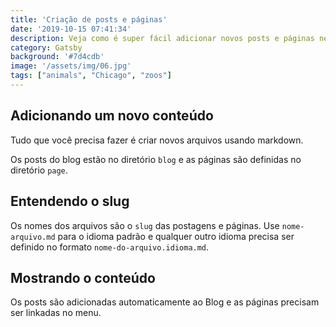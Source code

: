 ```yaml
---
title: 'Criação de posts e páginas'
date: '2019-10-15 07:41:34'
description: Veja como é super fácil adicionar novos posts e páginas neste projeto
category: Gatsby
background: '#7d4cdb'
image: '/assets/img/06.jpg'
tags: ["animals", "Chicago", "zoos"]
---
```


## Adicionando um novo conteúdo

Tudo que você precisa fazer é criar novos arquivos usando markdown.

Os posts do blog estão no diretório `blog` e as páginas são definidas no diretório `page`.

## Entendendo o slug

Os nomes dos arquivos são o `slug` das postagens e páginas. Use `nome-arquivo.md` para o idioma padrão e qualquer outro idioma precisa ser definido no formato `nome-do-arquivo.idioma.md`.

## Mostrando o conteúdo

Os posts são adicionadas automaticamente ao Blog e as páginas precisam ser linkadas no menu.
